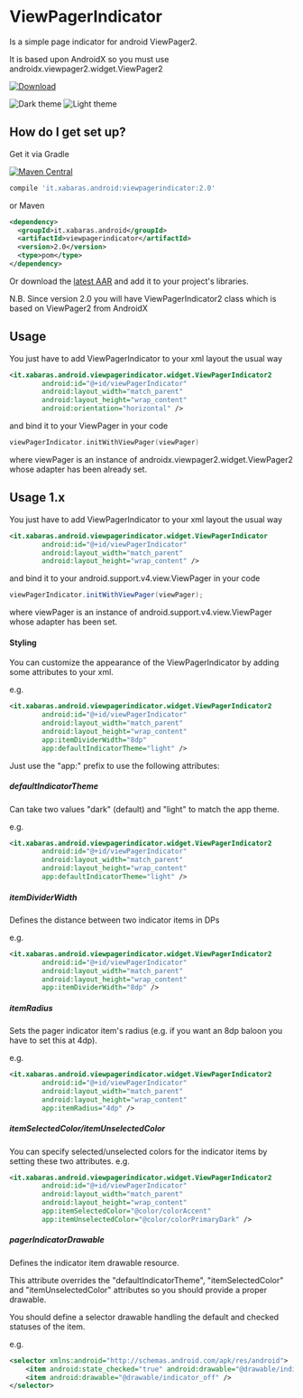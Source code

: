 # ViewPagerIndicator
Is a simple page indicator for android ViewPager2.

It is based upon AndroidX so you must use androidx.viewpager2.widget.ViewPager2

[ ![Download](https://api.bintray.com/packages/xabaras/maven/ViewPagerIndicator/images/download.svg)](https://bintray.com/xabaras/maven/ViewPagerIndicator/_latestVersion)

![Dark theme](https://xabaras.github.io/ViewPagerIndicator/img/ViewPagerIndicator_dark.png) ![Light theme](https://xabaras.github.io/ViewPagerIndicator/img/ViewPagerIndicator_light.png)

## How do I get set up? ##
Get it via Gradle

[![Maven Central](https://maven-badges.herokuapp.com/maven-central/it.xabaras.android/viewpagerindicator/badge.svg?style=flat&gav=true&version=2.0)](https://central.sonatype.dev/artifact/it.xabaras.android/viewpagerindicator/2.0)

```groovy
compile 'it.xabaras.android:viewpagerindicator:2.0'
```
or Maven
```xml
<dependency>
  <groupId>it.xabaras.android</groupId>
  <artifactId>viewpagerindicator</artifactId>
  <version>2.0</version>
  <type>pom</type>
</dependency>
```

Or download the [latest AAR](https://bintray.com/xabaras/maven/ViewPagerIndicator/_latestVersion) and add it to your project's libraries.

N.B. Since version 2.0 you will have ViewPagerIndicator2 class which is based on ViewPager2 from AndroidX

## Usage ##
You just have to add ViewPagerIndicator to your xml layout the usual way

```xml
<it.xabaras.android.viewpagerindicator.widget.ViewPagerIndicator2
        android:id="@+id/viewPagerIndicator"
        android:layout_width="match_parent"
        android:layout_height="wrap_content"
        android:orientation="horizontal" />
```

and bind it to your ViewPager in your code

```kotlin
viewPagerIndicator.initWithViewPager(viewPager)
```

where viewPager is an instance of androidx.viewpager2.widget.ViewPager2 whose adapter has been already set.

## Usage 1.x ##
You just have to add ViewPagerIndicator to your xml layout the usual way

```xml
<it.xabaras.android.viewpagerindicator.widget.ViewPagerIndicator
        android:id="@+id/viewPagerIndicator"
        android:layout_width="match_parent"
        android:layout_height="wrap_content" />
```

and bind it to your android.support.v4.view.ViewPager in your code

```java
viewPagerIndicator.initWithViewPager(viewPager);
```

where viewPager is an instance of android.support.v4.view.ViewPager whose adapter has been set.

#### Styling ####
You can customize the appearance of the ViewPagerIndicator by adding some attributes to your xml.

e.g.

```xml
<it.xabaras.android.viewpagerindicator.widget.ViewPagerIndicator2
        android:id="@+id/viewPagerIndicator"
        android:layout_width="match_parent"
        android:layout_height="wrap_content"
        app:itemDividerWidth="8dp"
        app:defaultIndicatorTheme="light" />
```

Just use the "app:" prefix to use the following attributes:

##### defaultIndicatorTheme #####
Can take two values "dark" (default) and "light" to match the app theme.

e.g.
```xml
<it.xabaras.android.viewpagerindicator.widget.ViewPagerIndicator2
        android:id="@+id/viewPagerIndicator"
        android:layout_width="match_parent"
        android:layout_height="wrap_content"
        app:defaultIndicatorTheme="light" />
```

##### itemDividerWidth #####
Defines the distance between two indicator items in DPs

e.g.
```xml
<it.xabaras.android.viewpagerindicator.widget.ViewPagerIndicator2
        android:id="@+id/viewPagerIndicator"
        android:layout_width="match_parent"
        android:layout_height="wrap_content"
        app:itemDividerWidth="8dp" />
```

##### itemRadius #####
Sets the pager indicator item's radius (e.g. if you want an 8dp baloon you have to set this at 4dp).

e.g.
```xml
<it.xabaras.android.viewpagerindicator.widget.ViewPagerIndicator2
        android:id="@+id/viewPagerIndicator"
        android:layout_width="match_parent"
        android:layout_height="wrap_content"
        app:itemRadius="4dp" />
```

##### itemSelectedColor/itemUnselectedColor #####
You can specify selected/unselected colors for the indicator items by setting these two attributes.
e.g.
```xml
<it.xabaras.android.viewpagerindicator.widget.ViewPagerIndicator2
        android:id="@+id/viewPagerIndicator"
        android:layout_width="match_parent"
        android:layout_height="wrap_content"
        app:itemSelectedColor="@color/colorAccent"
        app:itemUnselectedColor="@color/colorPrimaryDark" />
```

##### pagerIndicatorDrawable #####
Defines the indicator item drawable resource.

This attribute overrides the "defaultIndicatorTheme", "itemSelectedColor" and "itemUnselectedColor" attributes so you should provide a proper drawable.

You should define a selector drawable handling the default and checked statuses of the item.

e.g.
```xml
<selector xmlns:android="http://schemas.android.com/apk/res/android">
    <item android:state_checked="true" android:drawable="@drawable/indicator_on" />
    <item android:drawable="@drawable/indicator_off" />
</selector>
```
